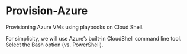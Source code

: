 # Provision-Azure
Provisioning Azure VMs using playbooks on Cloud Shell.

For simplicity, we will use Azure’s built-in CloudShell command line tool.  Select the Bash option (vs. PowerShell).
